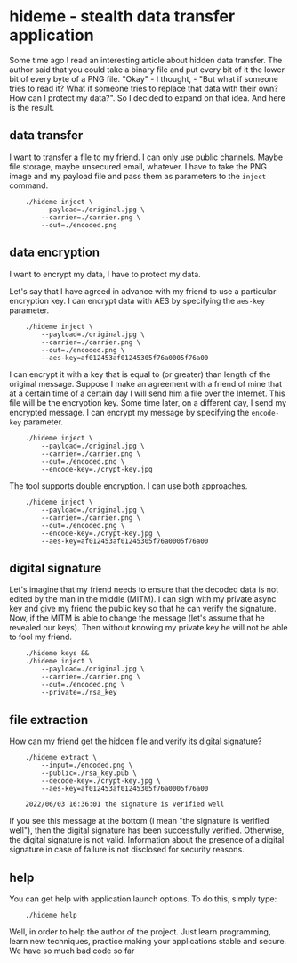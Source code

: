 # hideme - stealth data transfer application

Some time ago I read an interesting article about hidden data transfer. The author said that you could take a binary file and put every bit of it the lower bit of every byte of a PNG file.
"Okay" - I thought, - "But what if someone tries to read it? What if someone tries to replace that data with their own? How can I protect my data?".
So I decided to expand on that idea. And here is the result.

## data transfer

I want to transfer a file to my friend. I can only use public channels. Maybe file storage, maybe unsecured email, whatever.
I have to take the PNG image and my payload file and pass them as parameters to the `inject` command.

```shell
    ./hideme inject \
        --payload=./original.jpg \
        --carrier=./carrier.png \
        --out=./encoded.png
```

## data encryption

I want to encrypt my data, I have to protect my data.

Let's say that I have agreed in advance with my friend to use a particular encryption key.
I can encrypt data with AES by specifying the `aes-key` parameter.
```shell
    ./hideme inject \
        --payload=./original.jpg \
        --carrier=./carrier.png \
        --out=./encoded.png \
        --aes-key=af012453af01245305f76a0005f76a00
```

I can encrypt it with a key that is equal to (or greater) than length of the original message.
Suppose I make an agreement with a friend of mine that at a certain time of a certain day I will send him a file over the Internet.
This file will be the encryption key. Some time later, on a different day, I send my encrypted message.
I can encrypt my message by specifying the `encode-key` parameter. 
```shell
    ./hideme inject \
        --payload=./original.jpg \
        --carrier=./carrier.png \
        --out=./encoded.png \
        --encode-key=./crypt-key.jpg
```

The tool supports double encryption. I can use both approaches.
```shell
    ./hideme inject \
        --payload=./original.jpg \
        --carrier=./carrier.png \
        --out=./encoded.png \
        --encode-key=./crypt-key.jpg \
        --aes-key=af012453af01245305f76a0005f76a00
```

## digital signature

Let's imagine that my friend needs to ensure that the decoded data is not edited by the man in the middle (MITM).
I can sign with my private async key and give my friend the public key so that he can verify the signature.
Now, if the MITM is able to change the message (let's assume that he revealed our keys).
Then without knowing my private key he will not be able to fool my friend.
```shell
    ./hideme keys &&
    ./hideme inject \
        --payload=./original.jpg \
        --carrier=./carrier.png \
        --out=./encoded.png \
        --private=./rsa_key
```

## file extraction

How can my friend get the hidden file and verify its digital signature?
```shell
    ./hideme extract \
        --input=./encoded.png \
        --public=./rsa_key.pub \
        --decode-key=./crypt-key.jpg \
        --aes-key=af012453af01245305f76a0005f76a00

    2022/06/03 16:36:01 the signature is verified well
```
If you see this message at the bottom (I mean "the signature is verified well"), then the digital signature has been successfully verified.
Otherwise, the digital signature is not valid. Information about the presence of a digital signature in case of failure is not disclosed for security reasons.

## help

You can get help with application launch options. To do this, simply type:
```shell
    ./hideme help
```

Well, in order to help the author of the project. Just learn programming, learn new techniques, practice making your applications stable and secure.
We have so much bad code so far